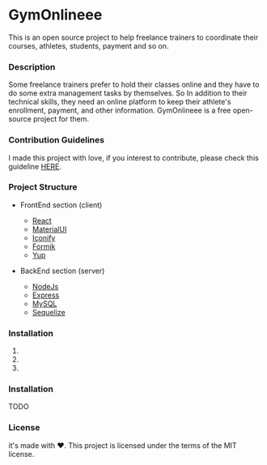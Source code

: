# GymOnlineee

This is an open source project to help freelance trainers to coordinate their courses, athletes, students, payment and so on.


### Description
Some freelance trainers prefer to hold their classes online and they have to do some extra management tasks by themselves. So In addition to their technical skills, they need an online platform to keep their athlete's enrollment, payment, and other information. GymOnlineee is a free open-source project for them. 


### Contribution Guidelines

I made this project with love, if you interest to contribute, please check this guideline [HERE]().


### Project Structure

- FrontEnd section (client)

    - [React](https://github.com/facebook/react)
    - [MaterialUI](https://github.com/mui/material-ui)
    - [Iconify](https://github.com/iconify/iconify)
    - [Formik](https://github.com/jaredpalmer/formik)
    - [Yup](https://github.com/jquense/yup)

- BackEnd section (server)

     - [NodeJs](https://github.com/nodejs)
     - [Express](https://github.com/expressjs/express)
     - [MySQL](https://github.com/mysql/mysql-server)
     - [Sequelize](https://github.com/sequelize/sequelize)


### Installation

1)
2)
3)

### Installation
TODO


### License
it's made with ❤️.
This project is licensed under the terms of the MIT license.
